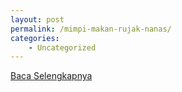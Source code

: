 ```yaml
---
layout: post
permalink: /mimpi-makan-rujak-nanas/
categories:
    - Uncategorized
---
```


[Baca Selengkapnya](/09)